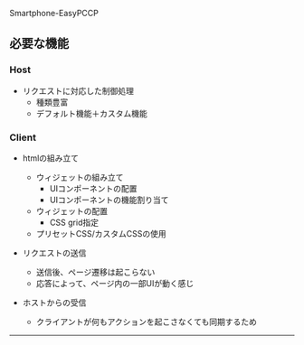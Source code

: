 Smartphone-EasyPCCP

## 必要な機能
### Host

- リクエストに対応した制御処理
  - 種類豊富
  - デフォルト機能＋カスタム機能

### Client

- htmlの組み立て
  - ウィジェットの組み立て
    - UIコンポーネントの配置
    - UIコンポーネントの機能割り当て
  - ウィジェットの配置
    - CSS grid指定
  - プリセットCSS/カスタムCSSの使用

- リクエストの送信
  - 送信後、ページ遷移は起こらない
  - 応答によって、ページ内の一部UIが動く感じ
- ホストからの受信
  - クライアントが何もアクションを起こさなくても同期するため

---
